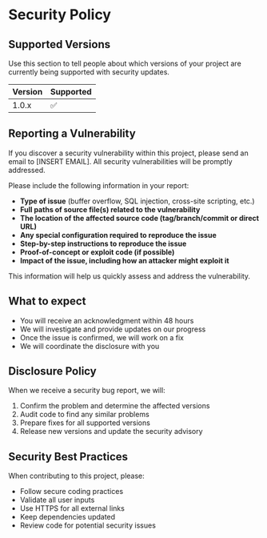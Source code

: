# Security Policy

## Supported Versions

Use this section to tell people about which versions of your project are
currently being supported with security updates.

| Version | Supported          |
| ------- | ------------------ |
| 1.0.x   | :white_check_mark: |

## Reporting a Vulnerability

If you discover a security vulnerability within this project, please send an email to [INSERT EMAIL]. All security vulnerabilities will be promptly addressed.

Please include the following information in your report:

- **Type of issue** (buffer overflow, SQL injection, cross-site scripting, etc.)
- **Full paths of source file(s) related to the vulnerability**
- **The location of the affected source code (tag/branch/commit or direct URL)**
- **Any special configuration required to reproduce the issue**
- **Step-by-step instructions to reproduce the issue**
- **Proof-of-concept or exploit code (if possible)**
- **Impact of the issue, including how an attacker might exploit it**

This information will help us quickly assess and address the vulnerability.

## What to expect

- You will receive an acknowledgment within 48 hours
- We will investigate and provide updates on our progress
- Once the issue is confirmed, we will work on a fix
- We will coordinate the disclosure with you

## Disclosure Policy

When we receive a security bug report, we will:

1. Confirm the problem and determine the affected versions
2. Audit code to find any similar problems
3. Prepare fixes for all supported versions
4. Release new versions and update the security advisory

## Security Best Practices

When contributing to this project, please:

- Follow secure coding practices
- Validate all user inputs
- Use HTTPS for all external links
- Keep dependencies updated
- Review code for potential security issues 